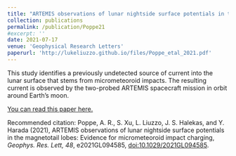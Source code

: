 ```yaml
---
title: "ARTEMIS observations of lunar nightside surface potentials in the magnetotail lobes: Evidence for micrometeoroid impact charging"
collection: publications
permalink: /publication/Poppe21
#excerpt: ''
date: 2021-07-17
venue: 'Geophysical Research Letters'
paperurl: 'http://lukeliuzzo.github.io/files/Poppe_etal_2021.pdf'
---
```

This study identifies a previously undetected source of current into the lunar surface that stems from micrometeoroid impacts. The resulting current is observed by the two-probed ARTEMIS spacecraft mission in orbit around Earth’s moon.

[You can read this paper here.](http://lukeliuzzo.github.io/files/Poppe_etal_2021.pdf)

Recommended citation: Poppe, A. R., S. Xu, L. Liuzzo, J. S. Halekas, and Y. Harada (2021), ARTEMIS observations of lunar nightside surface potentials in the magnetotail lobes: Evidence for micrometeoroid impact charging, <i>Geophys. Res. Lett, 48</i>, e2021GL094585, [doi:10.1029/2021GL094585](https://doi.org/10.1029/2021GL094585).
